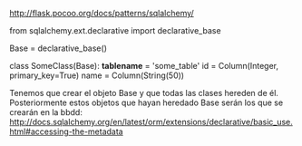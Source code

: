 http://flask.pocoo.org/docs/patterns/sqlalchemy/



from sqlalchemy.ext.declarative import declarative_base

Base = declarative_base()

class SomeClass(Base):
    __tablename__ = 'some_table'
    id = Column(Integer, primary_key=True)
    name =  Column(String(50))

Tenemos que crear el objeto Base y que todas las clases hereden de él.
Posteriormente estos objetos que hayan heredado Base serán los que se crearán en la bbdd:
http://docs.sqlalchemy.org/en/latest/orm/extensions/declarative/basic_use.html#accessing-the-metadata
